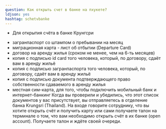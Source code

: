 ```yaml
---
question: Как открыть счет в банке на пхукете?
ldjson: yes
hashtag: schetvbanke
---
```


* Для открытия счёта в банке Крунгсри 

- загранпаспорт со штампом о пребывании на месяц 
- миграционная карта - лист об отбытии (Departure Card)
- договор на аренду жилья (сроком не менее, чем на 6-ть месяцев)
- копия с подписью id card того человека, который, по договору, сдаёт вам в аренду жильё
- копия с подписью загранпаспорта того человека, который, по договору, сдаёт вам в аренду жильё 
- копия с подписью документа подтверждающего право собственности сдаваемого в аренду жилья 
- местная сим-карта, для того, чтобы подключить мобильный банк и интернет-банкинг
Когда вы проверили и убедились, что этот список документов у вас присутствует, вы отправляетесь в отделение банка Krungsri (Thailand). На входе говорите сотруднику, что вы хотите открыть счёт и получить карту или сами получаете талон на терминале о том, что вам необходимо открыть счёт в их банке (open account). Получаете талон и ждёте своей очереди.

